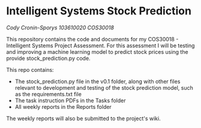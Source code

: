 # Intelligent Systems Stock Prediction
*Cody Cronin-Sporys*
*103610020*
*COS30018*

This repository contains the code and documents for my COS30018 - Intelligent Systems Project Assessment.
For this assessment I will be testing and improving a machine learning model to predict stock prices using the provide stock_prediction.py code.

This repo contains:
- The stock_prediction.py file in the v0.1 folder, along with other files relevant to development and testing of the stock prediction model, such as the requirements.txt file
- The task instruction PDFs in the Tasks folder
- All weekly reports in the Reports folder

The weekly reports will also be submitted to the project's wiki.
